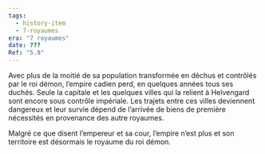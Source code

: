 ```yaml
---
tags:
  - history-item
  - 7-royaumes
era: "7 royaumes"
date: ???
Ref: "5.9"
---
```




Avec plus de la moitié de sa population transformée en déchus et contrôlés par le roi démon, l’empire cadien perd, en quelques années tous ses duchés. Seule la capitale et les quelques villes qui la relient à Helvengard sont encore sous contrôle impériale. Les trajets entre ces villes deviennent dangereux et leur survie dépend de l’arrivée de biens de première nécessités en provenance des autre royaumes.

Malgré ce que disent l’empereur et sa cour, l’empire n’est plus et son territoire est désormais le royaume du roi démon.